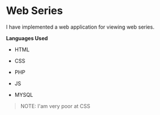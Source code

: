 # Web Series

I have implemented a web application for viewing web series.

**Languages Used**

* HTML

* CSS

* PHP

* JS

* MYSQL

> NOTE: I'am very poor at CSS
